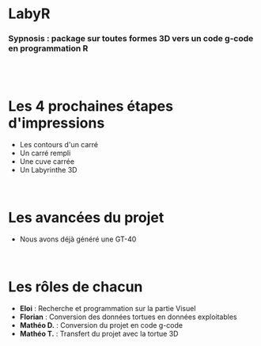 # LabyR
<h3>Sypnosis : package sur toutes formes 3D vers un code g-code en programmation R</h3>
<br/>
<br/><h1>Les 4 prochaines étapes d'impressions</h1>
<ul>
  <li>Les contours d'un carré</li>
  <li>Un carré rempli</li>
  <li>Une cuve carrée</li>
  <li>Un Labyrinthe 3D</li>
</ul>

<br/><h1>Les avancées du projet</h1>
<ul>
  <li>Nous avons déjà généré une GT-40</li>
</ul>

<br/><h1>Les rôles de chacun</h1>
<ul>
  <li><b>Eloi</b> : Recherche et programmation sur la partie Visuel</li>
  <li><b>Florian</b> : Conversion des données tortues en données exploitables</li>
  <li><b>Mathéo D.</b> : Conversion du projet en code g-code</li>
  <li><b>Mathéo T.</b> : Transfert du projet avec la tortue 3D</li>
</ul>
